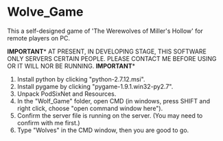 # Wolve_Game
This a self-designed game of 'The Werewolves of Miller's Hollow' for remote players on PC.

******IMPORTANT*******
AT PRESENT, IN DEVELOPING STAGE, THIS SOFTWARE ONLY SERVERS CERTAIN PEOPLE. PLEASE CONTACT ME BEFORE USING OR IT WILL NOR BE RUNNING.
******IMPORTANT*******

1. Install python by clicking "python-2.7.12.msi".
2. Install pygame by clicking "pygame-1.9.1.win32-py2.7".
3. Unpack PodSixNet and Resources.
4. In the "Wolf_Game" folder, open CMD (in windows, press SHIFT and right click, choose "open command window here").
5. Confirm the server file is running on the server. (You may need to confirm with me first.)
6. Type "Wolves" in the CMD window, then you are good to go.
